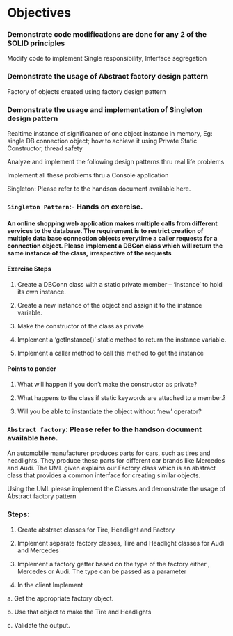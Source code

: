 # Objectives

### Demonstrate code modifications are done for any 2 of the SOLID principles

 Modify code to implement Single responsibility, Interface segregation

### Demonstrate the usage of Abstract factory design pattern

 Factory of objects created using factory design pattern

### Demonstrate the usage and implementation of Singleton design pattern

Realtime instance of significance of one object instance in memory, Eg: single DB connection object; how to achieve it using Private Static Constructor, thread safety

Analyze and implement the following design patterns thru real life problems

Implement all these problems thru a Console application

Singleton: Please refer to the handson document available here.

### `Singleton Pattern`:- Hands on exercise.

#### An online shopping web application makes multiple calls from different services to the database. The requirement is to restrict creation of multiple data base connection objects everytime a caller requests for a connection object. Please implement a DBCon class which will return the same instance of the class, irrespective of the requests

#### Exercise Steps

1. Create a DBConn class with a static private member – ‘instance’ to hold its own instance.

2. Create a new instance of the object and assign it to the instance variable.

3. Make the constructor of the class as private

4. Implement a ‘getInstance()’ static method to return the instance variable.

5. Implement a caller method to call this method to get the instance

#### Points to ponder

1. What will happen if you don’t make the constructor as private?

2. What happens to the class if static keywords are attached to a member.?

3. Will you be able to instantiate the object without ‘new’ operator?


### `Abstract factory`: Please refer to the handson document available here.

An automobile manufacturer produces parts for cars, such as tires and headlights. They produce these parts for different car brands like Mercedes and Audi. The UML given explains our Factory class which is an abstract class that provides a common interface for creating similar objects.

Using the UML please implement the Classes and demonstrate the usage of Abstract factory pattern

### Steps:

1. Create abstract classes for Tire, Headlight and Factory

2. Implement separate factory classes, Tire and Headlight classes for Audi and Mercedes

3. Implement a factory getter based on the type of the factory either , Mercedes or Audi. The type can be passed as a parameter

4. In the client Implement

a. Get the appropriate factory object.

b. Use that object to make the Tire and Headlights

c. Validate the output.
